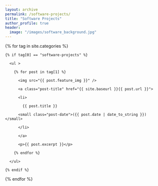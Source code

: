 ```yaml
---
layout: archive
permalink: /software-projects/
title: "Software Projects"
author_profile: true
header:
  image: "/images/software_background.jpg"
---
```


<div class="tags-expo-section">

  {% for tag in site.categories %}

    {% if tag[0] == "software-projects" %}

      <ul >

        {% for post in tag[1] %}

          <img src="{{ post.feature_img }}" />

          <a class="post-title" href="{{ site.baseurl }}{{ post.url }}">

          <li>

            {{ post.title }}

          <small class="post-date">({{ post.date | date_to_string }})</small>

          </li>

          </a>

          <p>{{ post.excerpt }}</p>

        {% endfor %}

      </ul>

    {% endif %}

  {% endfor %}

</div>
